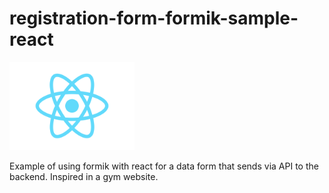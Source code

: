 # registration-form-formik-sample-react
<img src="https://github.com/jorgecasase/login-sample-react/blob/main/src/logo.svg" alt="react" width="200" />

Example of using formik with react for a data form that sends via API to the backend. Inspired in a gym website.
